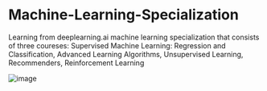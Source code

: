 # Machine-Learning-Specialization
Learning from deeplearning.ai machine learning specialization that consists of three coureses: Supervised Machine Learning: Regression and Classification, Advanced Learning Algorithms, Unsupervised Learning, Recommenders, Reinforcement Learning

![image](https://user-images.githubusercontent.com/120916146/210041300-477d667f-3b06-4e37-bc2f-cffd6102ed71.png)
